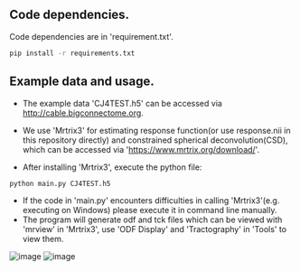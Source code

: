 ## Code dependencies.  
Code dependencies are in 'requirement.txt'.  
```sh
pip install -r requirements.txt
```

## Example data and usage.  
* The example data 'CJ4TEST.h5' can be accessed via http://cable.bigconnectome.org.

* We use 'Mrtrix3' for estimating response function(or use response.nii in this repository directly) and constrained spherical deconvolution(CSD), which can be accessed via 'https://www.mrtrix.org/download/'.  

* After installing 'Mrtrix3', execute the python file:

```sh
python main.py CJ4TEST.h5
```

* If the code in 'main.py' encounters difficulties in calling 'Mrtrix3'(e.g. executing on Windows) please execute it in command line manually.  
* The program will generate odf and tck files which can be viewed with 'mrview' in 'Mrtrix3', use 'ODF Display' and 'Tractography' in 'Tools' to view them.


![image ](https://github.com/Euyz/CABLE/assets/33593212/e1d11bad-6171-4077-97b4-680b15ebdd21)
![image](https://github.com/Euyz/CABLE/assets/33593212/76fca208-a825-4109-bf2c-1382c2fbb889)

